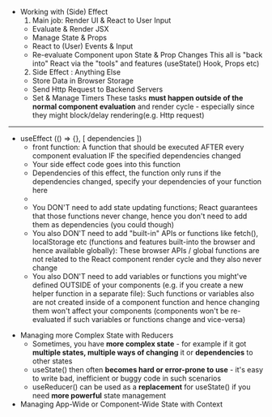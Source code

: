 - Working with (Side) Effect
  1. Main job: Render UI & React to User Input
  - Evaluate & Render JSX
  - Manage State & Props
  - React to (User) Events & Input
  - Re-evaluate Component upon State & Prop Changes
    This all is "back into" React via the "tools" and features (useState() Hook, Props etc)
  2. Side Effect : Anything Else
  - Store Data in Browser Storage
  - Send Http Request to Backend Servers
  - Set & Manage Timers
    These tasks **must happen outside of the normal component evaluation** and render cycle - especially since they might block/delay rendering(e.g. Http request)

---

- useEffect (() => {}, [ dependencies ])
  - front function: A function that should be executed AFTER every component evaluation IF the specified dependencies changed
  - Your side effect code goes into this function
  - Dependencies of this effect, the function only runs if the dependencies changed, specify your dependencies of your function here
  -
  - You DON'T need to add state updating functions; React guarantees that those functions never change, hence you don't need to add them as dependencies (you could though)
  - You also DON'T need to add "built-in" APIs or functions like fetch(), localStorage etc (functions and features built-into the browser and hence available globally): These browser APIs / global functions are not related to the React component render cycle and they also never change
  - You also DON'T need to add variables or functions you might've defined OUTSIDE of your components (e.g. if you create a new helper function in a separate file): Such functions or variables also are not created inside of a component function and hence changing them won't affect your components (components won't be re-evaluated if such variables or functions change and vice-versa)

* Managing more Complex State with Reducers
  - Sometimes, you have **more complex state** - for example if it got **multiple states, multiple ways of changing** it or **dependencies** to other states
  - useState() then often **becomes hard or error-prone to use** - it's easy to write bad, inefficient or buggy code in such scenarios
  - useReducer() can be used as a **replacement** for useState() if you need **more powerful** state management
* Managing App-Wide or Component-Wide State with Context
